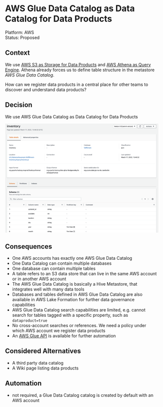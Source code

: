 # AWS Glue Data Catalog as Data Catalog for Data Products

Platform: AWS  
Status: Proposed

## Context

We use [AWS S3 as Storage for Data Products](/architecture-decisions/aws-s3-as-storage-for-data-products.md) and [AWS Athena as Query Engine](/architecture-decisions/data-platform/aws-athena-as-query-engine.md).
Athena already forces us to define table structure in the metastore _AWS Glue Data Catalog_.

How can we register data products in a central place for other teams to discover and understand data products?

## Decision

We use AWS Glue Data Catalog as Data Catalog for Data Products

![Example of a table in AWS Glue Data Catalog](/images/aws-glue-data-catalog-table.png)

## Consequences

- One AWS accounts has exactly one AWS Glue Data Catalog
- One Data Catalog can contain multiple databases
- One database can contain multiple tables
- A table refers to an S3 data store that can live in the same AWS account or in another AWS account
- The AWS Glue Data Catalog is basically a Hive Metastore, that integrates well with many data tools
- Databases and tables defined in AWS Glue Data Catalog are also available in AWS Lake Formation for further data governance capabilities
- AWS Glue Data Catalog search capabilities are limited, e.g. cannot search for tables tagged with a specific property, such as `dataproduct=true`
- No cross-account searches or references. We need a policy under which AWS account we register data products
- An [AWS Glue API](https://docs.aws.amazon.com/glue/latest/dg/aws-glue-api-catalog.html) is available for further automation

## Considered Alternatives

- A third party data catalog
- A Wiki page listing data products

## Automation

- not required, a Glue Data Catalog catalog is created by default with an AWS account